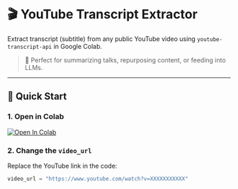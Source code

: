 # 🎬 YouTube Transcript Extractor

Extract transcript (subtitle) from any public YouTube video using `youtube-transcript-api` in Google Colab.

> 📌 Perfect for summarizing talks, repurposing content, or feeding into LLMs.

---

## 🚀 Quick Start

### 1. Open in Colab  
[![Open In Colab](https://colab.research.google.com/assets/colab-badge.svg)](https://colab.research.google.com/github/tanat8/Colab_Script/blob/main/youtube_transcript_extractor.ipynb)

### 2. Change the `video_url`  
Replace the YouTube link in the code:

```python
video_url = "https://www.youtube.com/watch?v=XXXXXXXXXXX"
